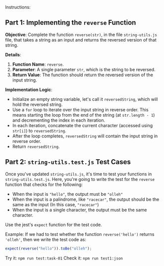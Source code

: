 Instructions:

## Part 1: Implementing the `reverse` Function

**Objective**: Complete the function `reverse(str)`, in the file `string-utils.js` file, that takes a string as an input and returns the reversed version of that string.

**Details**:

1. **Function Name**: `reverse`.
2. **Parameter**: A single parameter `str`, which is the string to be reversed.
3. **Return Value**: The function should return the reversed version of the input string.

**Implementation Logic**:

- Initialize an empty string variable, let's call it `reversedString`, which will hold the reversed string.
- Use a `for` loop to iterate over the input string in reverse order. This means starting the loop from the end of the string (at `str.length - 1`) and decrementing the index in each iteration.
- In each iteration, concatenate the current character (accessed using `str[i]`) to `reversedString`.
- After the loop completes, `reversedString` will contain the input string in reverse order.
- Return `reversedString`.

## Part 2: `string-utils.test.js` Test Cases

Once you've updated `string-utils.js`, it's time to test your functions in `string-utils.test.js`. Here, you're going to write the test for the `reverse` function that checks for the following:

- When the input is `"hello"`, the output must be `"olleh"`
- When the input is a palindrome, like `"racecar"`, the output should be the same as the input (In this case, `"racecar"`)
- When the input is a single character, the output must be the same character.

Use the jest's `expect` function for the test code.

Example:
If we had to test whether the function `reverse('hello')` returns `'olleh'`, then we write the test code as:

```js
expect(reverse("hello")).toBe("olleh");
```

Try it: `npm run test:task-01`
Check it: `npm run test1:json`

